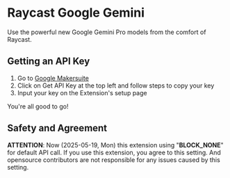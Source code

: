 # Raycast Google Gemini

Use the powerful new Google Gemini Pro models from the comfort of Raycast.

## Getting an API Key

1. Go to [Google Makersuite](https://makersuite.google.com/)
2. Click on Get API Key at the top left and follow steps to copy your key
3. Input your key on the Extension's setup page

You're all good to go!

## Safety and Agreement

**ATTENTION**: Now (2025-05-19, Mon) this extension using "**BLOCK_NONE**" for default API call. If you use this extension, you agree to this setting. And opensource contributors are not responsible for any issues caused by this setting.
